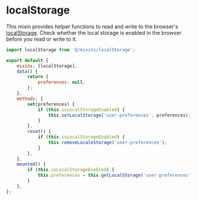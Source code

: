 # localStorage

This mixin provides helper functions to read and write to the browser's [localStorage](https://developer.mozilla.org/en-US/docs/Web/API/Window/localStorage). Check whether the local storage is enabled in the browser before you read or write to it.

```js
import localStorage from '@/mixins/localStorage';

export default {
	mixins: [localStorage],
	data() {
		return {
			preferences: null,
		};
	},
	methods: {
		set(preferences) {
			if (this.isLocalStorageEnabled) {
				this.setLocalStorage('user-preferences', preferences);
			}
		},
		reset() {
			if (this.isLocalStorageEnabled) {
				this.removeLocaleStorage('user-preferences');
			}
		},
	},
	mounted() {
		if (this.isLocalStorageEnabled) {
			this.preferences = this.getLocalStorage('user-preferences');
		}
	},
};
```
